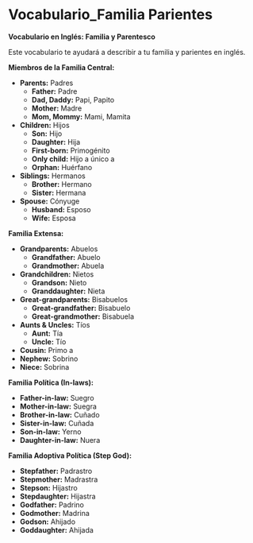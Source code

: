 # Vocabulario_Familia Parientes



**Vocabulario en Inglés: Familia y Parentesco**

Este vocabulario te ayudará a describir a tu familia y parientes en inglés.

**Miembros de la Familia Central:**

*   **Parents:** Padres
    *   **Father:** Padre
    *   **Dad, Daddy:** Papi, Papito
    *   **Mother:** Madre
    *   **Mom, Mommy:** Mami, Mamita
*   **Children:** Hijos
    *   **Son:** Hijo
    *   **Daughter:** Hija
    *   **First-born:** Primogénito
    *   **Only child:** Hijo a único a
    *   **Orphan:** Huérfano
*   **Siblings:** Hermanos
    *   **Brother:** Hermano
    *   **Sister:** Hermana
*   **Spouse:** Cónyuge
    *   **Husband:** Esposo
    *   **Wife:** Esposa

**Familia Extensa:**

*   **Grandparents:** Abuelos
    *   **Grandfather:** Abuelo
    *   **Grandmother:** Abuela
*   **Grandchildren:** Nietos
    *   **Grandson:** Nieto
    *   **Granddaughter:** Nieta
*   **Great-grandparents:** Bisabuelos
    *   **Great-grandfather:** Bisabuelo
    *   **Great-grandmother:** Bisabuela
*   **Aunts & Uncles:** Tíos
    *   **Aunt:** Tía
    *   **Uncle:** Tío
*   **Cousin:** Primo a
*   **Nephew:** Sobrino
*   **Niece:** Sobrina

**Familia Política (In-laws):**

*   **Father-in-law:** Suegro
*   **Mother-in-law:** Suegra
*   **Brother-in-law:** Cuñado
*   **Sister-in-law:** Cuñada
*   **Son-in-law:** Yerno
*   **Daughter-in-law:** Nuera

**Familia Adoptiva Política (Step God):**

*   **Stepfather:** Padrastro
*   **Stepmother:** Madrastra
*   **Stepson:** Hijastro
*   **Stepdaughter:** Hijastra
*   **Godfather:** Padrino
*   **Godmother:** Madrina
*   **Godson:** Ahijado
*   **Goddaughter:** Ahijada


